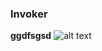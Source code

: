 ### Invoker
**ggdfsgsd**
![alt text](https://yandex.ru/images/search?family=yes&img_url=https%3A%2F%2Fwallpapercg.com%2Fdownload%2Fdota-2-logo-6400x3864-13036.png&lr=213&pos=0&rpt=simage&source=serp&text=%D0%B4%D0%BE%D1%82%D0%B0%202%20%D0%B8%D0%BA%D0%BE%D0%BD%D0%BA%D0%B0)